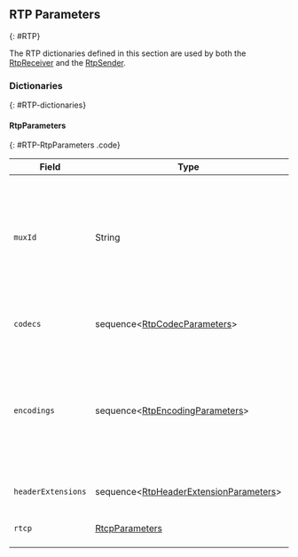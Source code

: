 ## RTP Parameters
{: #RTP}

The RTP dictionaries defined in this section are used by both the [RtpReceiver](#RtpReceiver) and the [RtpSender](#RtpSender).

### Dictionaries
{: #RTP-dictionaries}

<section markdown="1">

#### RtpParameters
{: #RTP-RtpParameters .code}

<div markdown="1" class="table-wrapper">

Field                    | Type    | Description   | Default
------------------------ | ------- | ------------- | -------------
`muxId`                  | String  | Stable identifier associated to the RTP stream that corresponds to the MID RTP header extension defined in [BUNDLE](https://tools.ietf.org/html/draft-ietf-mmusic-sdp-bundle-negotiation). | Unset
`codecs`                 | sequence<[RtpCodecParameters](#RTP-RtpCodecParameters)> | The list of codecs to send or receive. | Unset
`encodings`              | sequence<[RtpEncodingParameters](#RTP-RtpEncodingParameters)> | The "encodings" or "layers" to be used for simulcast, Scalable Video Coding, RTX, FEC, etc.  | Unset
`headerExtensions`       | sequence<[RtpHeaderExtensionParameters](#RTP-RtpHeaderExtensionParameters)> | Configured RTP header extensions. | Unset.
`rtcp`                   | [RtcpParameters](#RTP-RtcpParameters) | Parameters to configure RTCP. | Unset.

</div>

</section>


